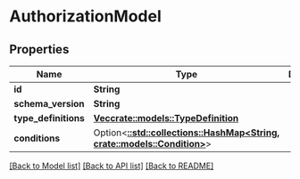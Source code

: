 # AuthorizationModel

## Properties

Name | Type | Description | Notes
------------ | ------------- | ------------- | -------------
**id** | **String** |  | 
**schema_version** | **String** |  | 
**type_definitions** | [**Vec<crate::models::TypeDefinition>**](TypeDefinition.md) |  | 
**conditions** | Option<[**::std::collections::HashMap<String, crate::models::Condition>**](Condition.md)> |  | [optional]

[[Back to Model list]](../README.md#documentation-for-models) [[Back to API list]](../README.md#documentation-for-api-endpoints) [[Back to README]](../README.md)


